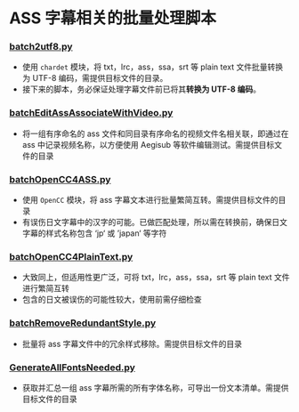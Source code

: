 # ASS 字幕相关的批量处理脚本

### [batch2utf8.py](batch2utf8.py)

- 使用 `chardet` 模块，将 txt，lrc，ass，ssa，srt 等 plain text 文件批量转换为 UTF-8 编码，需提供目标文件的目录。
- 接下来的脚本，务必保证处理字幕文件前已将其**转换为 UTF-8 编码**。

### [batchEditAssAssociateWithVideo.py](batchEditAssAssociateWithVideo.py)

- 将一组有序命名的 ass 文件和同目录有序命名的视频文件名相关联，即通过在 ass 中记录视频名称，以方便使用 Aegisub 等软件编辑测试。需提供目标文件的目录

### [batchOpenCC4ASS.py](batchOpenCC4ASS.py)

- 使用 `OpenCC` 模块，将 ass 字幕文本进行批量繁简互转。需提供目标文件的目录
- 有误伤日文字幕中的汉字的可能。已做匹配处理，所以需在转换前，确保日文字幕的样式名称包含 ‘jp‘ 或 ’japan‘ 等字符

### [batchOpenCC4PlainText.py](batchOpenCC4PlainText.py)

- 大致同上，但适用性更广泛，可将 txt，lrc，ass，ssa，srt 等 plain text 文件进行繁简互转
- 包含的日文被误伤的可能性较大，使用前需仔细检查

### [batchRemoveRedundantStyle.py](batchRemoveRedundantStyle.py)

- 批量将 ass 字幕文件中的冗余样式移除。需提供目标文件的目录

### [GenerateAllFontsNeeded.py](GenerateAllFontsNeeded.py)

- 获取并汇总一组 ass 字幕所需的所有字体名称，可导出一份文本清单。需提供目标文件的目录
